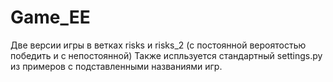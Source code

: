 # Game_EE

Две версии игры в ветках risks и risks_2 (с постоянной вероятостью победить и с непостоянной)
Также испльзуется стандартный settings.py из примеров с подставленными названиями игр.
